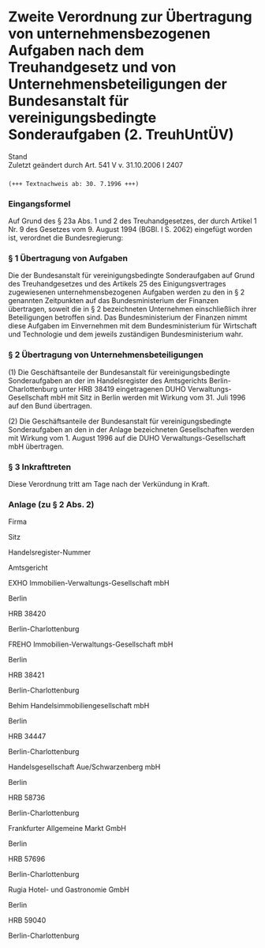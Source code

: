 Zweite Verordnung zur Übertragung von unternehmensbezogenen Aufgaben nach dem Treuhandgesetz und von Unternehmensbeteiligungen der Bundesanstalt für vereinigungsbedingte Sonderaufgaben (2. TreuhUntÜV)
========================================================================================================================================================================================================

Stand  
Zuletzt geändert durch Art. 541 V v. 31.10.2006 I 2407

### 

```
(+++ Textnachweis ab: 30. 7.1996 +++)
```

### Eingangsformel

Auf Grund des § 23a Abs. 1 und 2 des Treuhandgesetzes, der durch Artikel 1 Nr. 9 des Gesetzes vom 9. August 1994 (BGBl. I S. 2062) eingefügt worden ist, verordnet die Bundesregierung:

### § 1 Übertragung von Aufgaben

Die der Bundesanstalt für vereinigungsbedingte Sonderaufgaben auf Grund des Treuhandgesetzes und des Artikels 25 des Einigungsvertrages zugewiesenen unternehmensbezogenen Aufgaben werden zu den in § 2 genannten Zeitpunkten auf das Bundesministerium der Finanzen übertragen, soweit die in § 2 bezeichneten Unternehmen einschließlich ihrer Beteiligungen betroffen sind. Das Bundesministerium der Finanzen nimmt diese Aufgaben im Einvernehmen mit dem Bundesministerium für Wirtschaft und Technologie und dem jeweils zuständigen Bundesministerium wahr.

### § 2 Übertragung von Unternehmensbeteiligungen

(1) Die Geschäftsanteile der Bundesanstalt für vereinigungsbedingte Sonderaufgaben an der im Handelsregister des Amtsgerichts Berlin-Charlottenburg unter HRB 38419 eingetragenen DUHO Verwaltungs-Gesellschaft mbH mit Sitz in Berlin werden mit Wirkung vom 31. Juli 1996 auf den Bund übertragen.

(2) Die Geschäftsanteile der Bundesanstalt für vereinigungsbedingte Sonderaufgaben an den in der Anlage bezeichneten Gesellschaften werden mit Wirkung vom 1. August 1996 auf die DUHO Verwaltungs-Gesellschaft mbH übertragen.

### § 3 Inkrafttreten

Diese Verordnung tritt am Tage nach der Verkündung in Kraft.

### Anlage (zu § 2 Abs. 2)

Firma

Sitz

Handelsregister-Nummer

Amtsgericht

EXHO Immobilien-Verwaltungs-Gesellschaft mbH

Berlin

HRB 38420

Berlin-Charlottenburg

FREHO Immobilien-Verwaltungs-Gesellschaft mbH

Berlin

HRB 38421

Berlin-Charlottenburg

Behim Handelsimmobiliengesellschaft mbH

Berlin

HRB 34447

Berlin-Charlottenburg

Handelsgesellschaft Aue/Schwarzenberg mbH

Berlin

HRB 58736

Berlin-Charlottenburg

Frankfurter Allgemeine Markt GmbH

Berlin

HRB 57696

Berlin-Charlottenburg

Rugia Hotel- und Gastronomie GmbH

Berlin

HRB 59040

Berlin-Charlottenburg
